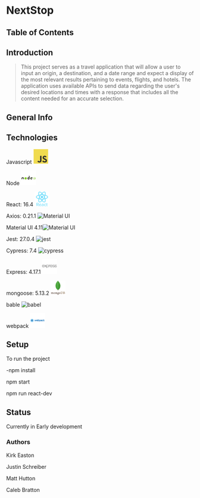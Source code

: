 # NextStop #

## Table of Contents ##

## Introduction ##
> This project serves as a travel application that will allow a user to input an origin, a destination, and a date range and expect a display of the most relevant results pertaining to events, flights, and hotels. The application uses available APIs to send data regarding the user's desired locations and times with a response that includes all the content needed for an accurate selection.

## General Info ##


## Technologies ##
<p>Javascript <img src="https://raw.githubusercontent.com/devicons/devicon/master/icons/javascript/javascript-original.svg" alt="javascript" width="40" height="40"/></p>
<p>Node <img src="https://raw.githubusercontent.com/devicons/devicon/master/icons/nodejs/nodejs-original-wordmark.svg" alt="nodejs" width="40" height="40"/></p>
<p>React: 16.4 <img src="https://raw.githubusercontent.com/devicons/devicon/master/icons/react/react-original-wordmark.svg" alt="react" width="40" height="40"/></p>
<p>Axios: 0.21.1 <img src="https://axios-http.com/assets/logo.svg" alt="Material UI" width="40" height="40"/></p>
<p>Material UI 4.11<img src="https://material-ui.com/static/logo_raw.svg" alt="Material UI" width="40" height="40"/></p>
<p></p>Jest: 27.0.4 <img src="https://www.vectorlogo.zone/logos/jestjsio/jestjsio-icon.svg" alt="jest" width="40" height="40"/>
<p></p>Cypress: 7.4 <img src="https://raw.githubusercontent.com/simple-icons/simple-icons/6e46ec1fc23b60c8fd0d2f2ff46db82e16dbd75f/icons/cypress.svg" alt="cypress" width="40" height="40"/>
<p>Express: 4.17.1 <img src="https://raw.githubusercontent.com/devicons/devicon/master/icons/express/express-original-wordmark.svg" alt="express" width="40" height="40"/></p>
<p>mongoose: 5.13.2 <img src="https://raw.githubusercontent.com/devicons/devicon/master/icons/mongodb/mongodb-original-wordmark.svg" alt="mongodb" width="40" height="40"/></p>
<p>bable <img src="https://www.vectorlogo.zone/logos/babeljs/babeljs-icon.svg" alt="babel" width="40" height="40"/></p>
<p>webpack <img src="https://raw.githubusercontent.com/devicons/devicon/d00d0969292a6569d45b06d3f350f463a0107b0d/icons/webpack/webpack-original-wordmark.svg" alt="webpack" width="40" height="40"/></p>

## Setup ##
<p>To run the project</p>
<p>-npm install</p>
<p>npm start</p>
<p>npm run react-dev</p>

## Status ##
Currently in Early development

### Authors ###
<p>Kirk Easton</p>
<p>Justin Schreiber</p>
<p>Matt Hutton</p>
<p>Caleb Bratton</p>